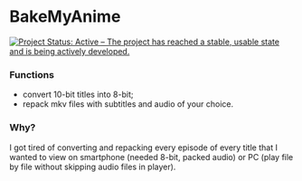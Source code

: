 BakeMyAnime
===========

[![Project Status: Active – The project has reached a stable, usable state and is being actively developed.](http://www.repostatus.org/badges/latest/active.svg)](http://www.repostatus.org/#active)

### Functions
* convert 10-bit titles into 8-bit;
* repack mkv files with subtitles and audio of your choice.

### Why?
I got tired of converting and repacking every episode of every title that I wanted to view on smartphone (needed 8-bit, packed audio) or PC (play file by file without skipping audio files in player).
